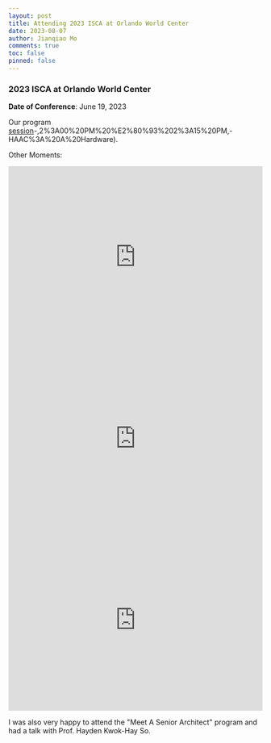 ```yaml
---
layout: post
title: Attending 2023 ISCA at Orlando World Center
date: 2023-08-07
author: Jianqiao Mo
comments: true
toc: false
pinned: false
---
```

### 2023 ISCA at Orlando World Center

**Date of Conference**: June 19, 2023

Our program [session](https://www.iscaconf.org/isca2023/program/#:~:text=University%20of%20Maryland)-,2%3A00%20PM%20%E2%80%93%202%3A15%20PM,-HAAC%3A%20A%20Hardware).

Other Moments:

<iframe src="https://nyu0-my.sharepoint.com/personal/jm8782_nyu_edu/_layouts/15/embed.aspx?UniqueId=5433e0bb-7544-4ea8-b482-bbae1cdd4a95" width="100%" height="360" frameborder="0" scrolling="no" allowfullscreen></iframe>
<iframe src="https://nyu0-my.sharepoint.com/personal/jm8782_nyu_edu/_layouts/15/embed.aspx?UniqueId=a44fc075-104d-41ff-b02c-d4e7e91b9906" width="100%" height="360" frameborder="0" scrolling="no" allowfullscreen></iframe>
<iframe src="https://nyu0-my.sharepoint.com/personal/jm8782_nyu_edu/_layouts/15/embed.aspx?UniqueId=73492936-eb38-4565-8939-2a265177cdee" width="100%" height="360" frameborder="0" scrolling="no" allowfullscreen></iframe>


I was also very happy to attend the "Meet A Senior Architect" program and had a talk with Prof. Hayden Kwok-Hay So.
